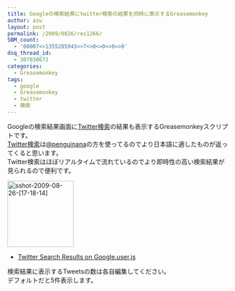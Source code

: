 ```yaml
---
title: Googleの検索結果にtwitter検索の結果を同時に表示するGreasemonkey
author: azu
layout: post
permalink: /2009/0826/res1266/
SBM_count:
  - '00007<>1355285943<>7<>0<>0<>0<>0'
dsq_thread_id:
  - 307030672
categories:
  - Greasemonkey
tags:
  - google
  - Greasemonkey
  - twitter
  - 検索
---
```

Googleの検索結果画面に[Twitter検索][1]の結果も表示するGreasemonkeyスクリプトです。  
[Twitter検索][1]は[@penguinana][2]の方を使ってるのでより日本語に適したものが返ってくると思います。  
Twitter検索はほぼリアルタイムで流れているのでより即時性の高い検索結果が見られるので便利です。

[<img class="alignnone size-thumbnail wp-image-1267" title="sshot-2009-08-26-[17-18-14]" src="http://efcl.infol/wp-content/uploads/2009/08/sshot-2009-08-26-17-18-14-150x150.png" alt="sshot-2009-08-26-[17-18-14]" width="150" height="150" />][3]

*   [Twitter Search Results on Google.user.js][4]

検索結果に表示するTweetsの数は各自編集してください。  
デフォルトだと5件表示します。

&nbsp;

 [1]: http://pcod.no-ip.org/yats/
 [2]: http://twitter.com/penguinana "Twitter / penguinana"
 [3]: http://efcl.infol/wp-content/uploads/2009/08/sshot-2009-08-26-17-18-14.png
 [4]: http://gist.github.com/raw/175393/c7e70a248b9e812903dc6a5b0502355daed4d95f/Twitter%20Search%20Results%20on%20Google.user.js